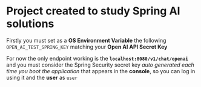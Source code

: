 # Project created to study Spring AI solutions

Firstly you must set as a **OS Environment Variable** the following `OPEN_AI_TEST_SPRING_KEY` matching your **Open AI API Secret Key**

For now the only endpoint working is the **`localhost:8080/v1/chat/openai`** and you must consider the Spring Security secret key _auto generated each time you boot the application_ that appears in the **console**, so you can log in using it and the **user** as `user`
